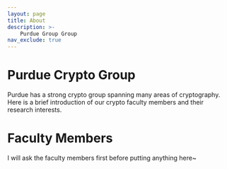 ```yaml
---
layout: page
title: About
description: >-
    Purdue Group Group
nav_exclude: true
---
```


# Purdue Crypto Group
Purdue has a strong crypto group spanning many areas of cryptography.
Here is a brief introduction of our crypto faculty members and their research interests.

# Faculty Members

I will ask the faculty members first before putting anything here~


 <!-- style="max-width: 500px;" -->

